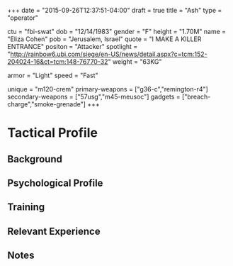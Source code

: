 +++
date = "2015-09-26T12:37:51-04:00"
draft = true
title = "Ash"
type = "operator"

ctu = "fbi-swat"
dob = "12/14/1983"
gender = "F"
height = "1.70M"
name = "Eliza Cohen"
pob = "Jerusalem, Israel"
quote = "I MAKE A KILLER ENTRANCE"
positon = "Attacker"
spotlight = "http://rainbow6.ubi.com/siege/en-US/news/detail.aspx?c=tcm:152-204024-16&ct=tcm:148-76770-32"
weight = "63KG"

armor = "Light"
speed = "Fast"

unique = "m120-crem"
primary-weapons = ["g36-c","remington-r4"]
secondary-weapons = ["57usg","m45-meusoc"]
gadgets = ["breach-charge","smoke-grenade"]
+++

# Tactical Profile

## Background

## Psychological Profile

## Training

## Relevant Experience

## Notes
